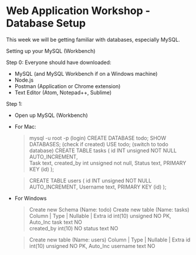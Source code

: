 # Web Application Workshop - Database Setup

This week we will be getting familiar with databases, especially MySQL.


Setting up your MySQL (Workbench)

Step 0:
Everyone should have downloaded:
   * MySQL (and MySQL Workbench if on a Windows machine)
   * Node.js 
   * Postman (Application or Chrome extension)
   * Text Editor (Atom, Notepad++, Sublime)

Step 1:
* Open up MySQL (Workbench)
* For Mac:
	> mysql -u root -p (login)
	> CREATE DATABASE todo;
	> SHOW DATABASES; (check if created)
	> USE todo; (switch to todo database)
	> CREATE TABLE tasks (
		id INT unsigned NOT NULL AUTO_INCREMENT,	
		Task text,
		created_by int unsigned not null,
		Status text,
		PRIMARY KEY (id)
	 );

	> CREATE TABLE users (
		id INT unsigned NOT NULL AUTO_INCREMENT,
		Username text,
		PRIMARY KEY (id)
	 );


* For Windows
	> Create new Schema (Name: todo)
	> Create new table (Name: tasks)
		Column      |       Type         |  Nullable  |  Extra
		id            int(10) unsigned         NO        PK, Auto_Inc
		task          text                     NO          
		created_by    int(10)                  NO
		status        text                     NO
	
	>Create new table (Name: users)
		Column      |       Type          |  Nullable  |  Extra
		id            int(10) unsigned        NO          PK, Auto_Inc
		username      text                    NO
